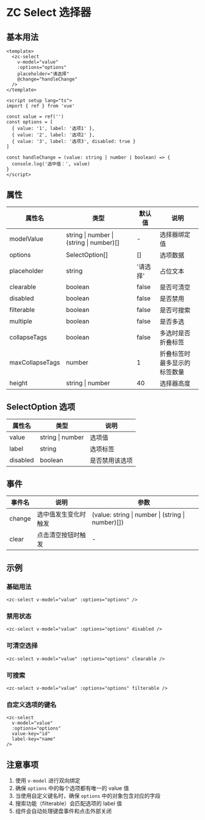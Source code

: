 # ZC Select 选择器

## 基本用法

```vue
<template>
  <zc-select
    v-model="value"
    :options="options"
    placeholder="请选择"
    @change="handleChange"
  />
</template>

<script setup lang="ts">
import { ref } from 'vue'

const value = ref('')
const options = [
  { value: '1', label: '选项1' },
  { value: '2', label: '选项2' },
  { value: '3', label: '选项3', disabled: true }
]

const handleChange = (value: string | number | boolean) => {
  console.log('选中值：', value)
}
</script>
```

## 属性

| 属性名 | 类型 | 默认值 | 说明 |
|-------|------|-------|------|
| modelValue | string \| number \| (string \| number)[] | - | 选择器绑定值 |
| options | SelectOption[] | [] | 选项数据 |
| placeholder | string | '请选择' | 占位文本 |
| clearable | boolean | false | 是否可清空 |
| disabled | boolean | false | 是否禁用 |
| filterable | boolean | false | 是否可搜索 |
| multiple | boolean | false | 是否多选 |
| collapseTags | boolean | false | 多选时是否折叠标签 |
| maxCollapseTags | number | 1 | 折叠标签时最多显示的标签数量 |
| height | string \| number | 40 | 选择器高度 |

## SelectOption 选项

| 属性名 | 类型 | 说明 |
|-------|------|------|
| value | string \| number | 选项值 |
| label | string | 选项标签 |
| disabled | boolean | 是否禁用该选项 |

## 事件

| 事件名 | 说明 | 参数 |
|-------|------|------|
| change | 选中值发生变化时触发 | (value: string \| number \| (string \| number)[]) |
| clear | 点击清空按钮时触发 | - |

## 示例

### 基础用法

```vue
<zc-select v-model="value" :options="options" />
```

### 禁用状态

```vue
<zc-select v-model="value" :options="options" disabled />
```

### 可清空选择

```vue
<zc-select v-model="value" :options="options" clearable />
```

### 可搜索

```vue
<zc-select v-model="value" :options="options" filterable />
```

### 自定义选项的键名

```vue
<zc-select
  v-model="value"
  :options="options"
  value-key="id"
  label-key="name"
/>
```

## 注意事项

1. 使用 `v-model` 进行双向绑定
2. 确保 `options` 中的每个选项都有唯一的 value 值
3. 当使用自定义键名时，确保 `options` 中的对象包含对应的字段
4. 搜索功能（filterable）会匹配选项的 label 值
5. 组件会自动处理键盘事件和点击外部关闭
